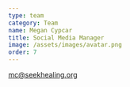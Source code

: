 ```yaml
---
type: team
category: Team
name: Megan Cypcar
title: Social Media Manager
image: /assets/images/avatar.png
order: 7
---
```


<mc@seekhealing.org>
